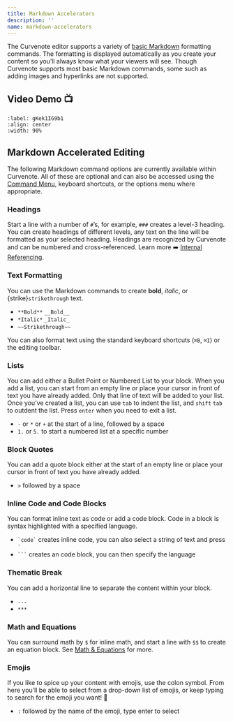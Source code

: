 ```yaml
---
title: Markdown Accelerators
description: ''
name: markdown-accelerators
---
```


The Curvenote editor supports a variety of [basic Markdown](https://www.markdownguide.org/basic-syntax/) formatting commands. The formatting is displayed automatically as you create your content so you’ll always know what your viewers will see. Though Curvenote supports most basic Markdown commands, some such as adding images and hyperlinks are not supported.

## Video Demo 📺

```{iframe} https://www.loom.com/embed/ea6c3ed7da5a4fb1a3f126e1a6df1464
:label: gKek1IG9b1
:align: center
:width: 90%
```

## Markdown Accelerated Editing

The following Markdown command options are currently available within Curvenote. All of these are optional and can also be accessed using the [Command Menu](oxa:Z1isOjJQGvM22q5fhunb/gKX5CnZEMGcUbygsA0dh 'Command Menu'), keyboard shortcuts, or the options menu where appropriate.

### Headings

Start a line with a number of `#`’s, for example, `###` creates a level-3 heading. You can create headings of different levels, any text on the line will be formatted as your selected heading. Headings are recognized by Curvenote and can be numbered and cross-referenced. Learn more ➡️ [Internal Referencing](oxa:MshxlXndaLsk3WbJ0ZGy/nFyicOUy014lE2zKFsga 'Internal Referencing').

### Text Formatting

You can use the Markdown commands to create **bold**, _italic_, or {strike}`strikethrough` text.

- `**Bold**` `__Bold__`
- `*Italic*` `_Italic_`
- `~~Strikethrough~~`

You can also format text using the standard keyboard shortcuts (`⌘B`, `⌘I`) or the editing toolbar.

### Lists

You can add either a Bullet Point or Numbered List to your block. When you add a list, you can start from an empty line or place your cursor in front of text you have already added. Only that line of text will be added to your list. Once you’ve created a list, you can use `tab` to indent the list, and `shift` `tab` to outdent the list. Press `enter` when you need to exit a list.

- `-` or `*` or `+` at the start of a line, followed by a space
- `1.` or `5.` to start a numbered list at a specific number

### Block Quotes

You can add a quote block either at the start of an empty line or place your cursor in front of text you have already added.

- `>` followed by a space

### Inline Code and Code Blocks

You can format inline text as code or add a code block. Code in a block is syntax highlighted with a specified language.

- `` `code` `` creates inline code, you can also select a string of text and press `` ` ``
- ` ``` ` creates an code block, you can then specify the language

### Thematic Break

You can add a horizontal line to separate the content within your block.

- `---`
- `***`

### Math and Equations

You can surround math by `$` for inline math, and start a line with `$$` to create an equation block. See [Math & Equations](oxa:Z1isOjJQGvM22q5fhunb/Y0cAWcbYJy11ZBXmGSAm 'Math & Equations') for more.

### Emojis

If you like to spice up your content with emojis, use the colon symbol. From here you’ll be able to select from a drop-down list of emojis, or keep typing to search for the emoji you want! 🚀

- `:` followed by the name of the emoji, type enter to select

